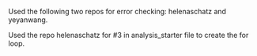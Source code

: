 Used the following two repos for error checking: helenaschatz and yeyanwang.

Used the repo helenaschatz for #3 in analysis_starter file to create the for loop.
